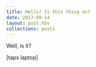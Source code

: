 ```yaml
---
title: Hello? Is this thing on?
date: 2017-09-14
layout: post.hbs
collections: posts
---
```


Well, is it?

[taps laptop]
